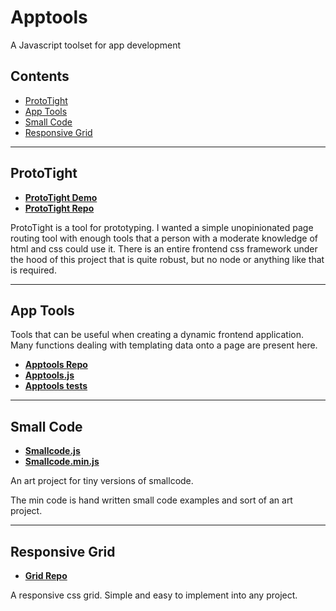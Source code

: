 # Apptools
A Javascript toolset for app development

## Contents
- [ProtoTight](#user-content-prototight)
- [App Tools](#user-content-app-tools)
- [Small Code](#user-content-small-code)
- [Responsive Grid](#user-content-responsive-grid)


---


## ProtoTight
- **[ProtoTight Demo](https://bronkula.github.io/apptools/proto/demo)**
- **[ProtoTight Repo](https://github.com/bronkula/apptools/blob/master/proto)**

ProtoTight is a tool for prototyping. I wanted a simple unopinionated page routing tool with enough tools that a person with a moderate knowledge of html and css could use it. There is an entire frontend css framework under the hood of this project that is quite robust, but no node or anything like that is required.


---


## App Tools

Tools that can be useful when creating a dynamic frontend application. Many functions dealing with templating data onto a page are present here.

- **[Apptools Repo](https://github.com/bronkula/apptools/blob/master/tools)**
- **[Apptools.js](https://github.com/bronkula/apptools/blob/master/tools/apptools.js)**
- **[Apptools tests](https://bronkula.github.io/apptools/tests/apptools_tests.html)**


---


## Small Code

- **[Smallcode.js](https://github.com/bronkula/apptools/blob/master/small/smallcode.js)**
- **[Smallcode.min.js](https://github.com/bronkula/apptools/blob/master/small/smallcode.min.js)**

An art project for tiny versions of smallcode.

The min code is hand written small code examples and sort of an art project.


---


## Responsive Grid

- **[Grid Repo](https://github.com/bronkula/apptools/blob/master/grid)**

A responsive css grid. Simple and easy to implement into any project.